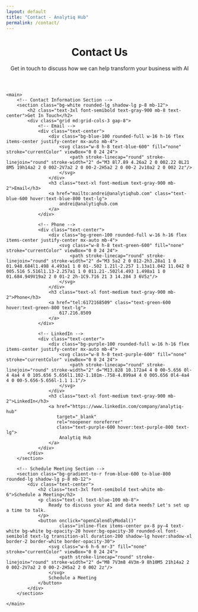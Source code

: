```yaml
---
layout: default
title: "Contact - Analytiq Hub"
permalink: /contact/
---
```


<div class="max-w-6xl mx-auto px-4 sm:px-6 md:px-8 py-4 md:py-12">
    <header class="text-center md:mb-12 mb-8">
        <h1 class="text-4xl md:text-5xl font-bold text-gray-900 mb-6">
            Contact Us
        </h1>
        <p class="text-xl text-gray-600 mb-8">
            Get in touch to discuss how we can help transform your business with AI
        </p>
    </header>

    <main>
        <!-- Contact Information Section -->
        <section class="bg-white rounded-lg shadow-lg p-8 mb-12">
            <h2 class="text-3xl font-semibold text-gray-900 mb-8 text-center">Get In Touch</h2>
            <div class="grid md:grid-cols-3 gap-8">
                <!-- Email -->
                <div class="text-center">
                    <div class="bg-blue-100 rounded-full w-16 h-16 flex items-center justify-center mx-auto mb-4">
                        <svg class="w-8 h-8 text-blue-600" fill="none" stroke="currentColor" viewBox="0 0 24 24">
                            <path stroke-linecap="round" stroke-linejoin="round" stroke-width="2" d="M3 8l7.89 4.26a2 2 0 002.22 0L21 8M5 19h14a2 2 0 002-2V7a2 2 0 00-2-2H5a2 2 0 00-2 2v10a2 2 0 002 2z"/>
                        </svg>
                    </div>
                    <h3 class="text-xl font-medium text-gray-900 mb-2">Email</h3>
                    <a href="mailto:andrei@analytiqhub.com" class="text-blue-600 hover:text-blue-800 text-lg">
                        andrei@analytiqhub.com
                    </a>
                </div>

                <!-- Phone -->
                <div class="text-center">
                    <div class="bg-green-100 rounded-full w-16 h-16 flex items-center justify-center mx-auto mb-4">
                        <svg class="w-8 h-8 text-green-600" fill="none" stroke="currentColor" viewBox="0 0 24 24">
                            <path stroke-linecap="round" stroke-linejoin="round" stroke-width="2" d="M3 5a2 2 0 012-2h3.28a1 1 0 01.948.684l1.498 4.493a1 1 0 01-.502 1.21l-2.257 1.13a11.042 11.042 0 005.516 5.516l1.13-2.257a1 1 0 011.21-.502l4.493 1.498a1 1 0 01.684.949V19a2 2 0 01-2 2h-1C9.716 21 3 14.284 3 6V5z"/>
                        </svg>
                    </div>
                    <h3 class="text-xl font-medium text-gray-900 mb-2">Phone</h3>
                    <a href="tel:6172168509" class="text-green-600 hover:text-green-800 text-lg">
                        617.216.8509
                    </a>
                </div>

                <!-- LinkedIn -->
                <div class="text-center">
                    <div class="bg-purple-100 rounded-full w-16 h-16 flex items-center justify-center mx-auto mb-4">
                        <svg class="w-8 h-8 text-purple-600" fill="none" stroke="currentColor" viewBox="0 0 24 24">
                            <path stroke-linecap="round" stroke-linejoin="round" stroke-width="2" d="M13.828 10.172a4 4 0 00-5.656 0l-4 4a4 4 0 105.656 5.656l1.102-1.101m-.758-4.899a4 4 0 005.656 0l4-4a4 4 0 00-5.656-5.656l-1.1 1.1"/>
                        </svg>
                    </div>
                    <h3 class="text-xl font-medium text-gray-900 mb-2">LinkedIn</h3>
                    <a href="https://www.linkedin.com/company/analytiq-hub" 
                       target="_blank"
                       rel="noopener noreferrer"
                       class="text-purple-600 hover:text-purple-800 text-lg">
                        Analytiq Hub
                    </a>
                </div>
            </div>
        </section>

        <!-- Schedule Meeting Section -->
        <section class="bg-gradient-to-r from-blue-600 to-blue-800 rounded-lg shadow-lg p-8 mb-12">
            <div class="text-center">
                <h2 class="text-3xl font-semibold text-white mb-6">Schedule a Meeting</h2>
                <p class="text-xl text-blue-100 mb-8">
                    Ready to discuss your AI and data needs? Let's set up a time to talk.
                </p>
                <button onclick="openCalendlyModal()" 
                        class="inline-flex items-center px-8 py-4 text-white bg-white bg-opacity-20 hover:bg-opacity-30 rounded-xl font-semibold text-lg transition-all duration-200 shadow-lg hover:shadow-xl border-2 border-white border-opacity-30">
                    <svg class="w-6 h-6 mr-3" fill="none" stroke="currentColor" viewBox="0 0 24 24">
                        <path stroke-linecap="round" stroke-linejoin="round" stroke-width="2" d="M8 7V3m8 4V3m-9 8h10M5 21h14a2 2 0 002-2V7a2 2 0 00-2-2H5a2 2 0 002 2z"/>
                    </svg>
                    Schedule a Meeting
                </button>
            </div>
        </section>

    </main>
</div>